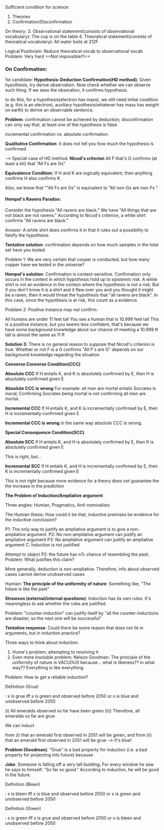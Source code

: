 Sufficient condition for science:
1. Theories
2. Confirmation/Disconfirmation

On theory:
3. Observational statement(consists of observational vocabulary): The cup is on the table
4. Theoratical statement(consists of theoratical vocabulary): All water boils at 212F

Logical Positivism: Reduce theoratical vocab to observational vocab
Problem: Very hard ==Not impossible!!!==

### On Confirmation:


1st candidate: **Hypothesis-Deduction Confirmation(HD method)**:
Given hypothesis, try derive observation. Now check whether we can observe such thing. If we sees the obseration, it confirms hypothesis.

to do this, for a hypothesis(electron has mass), we still need initial condition (e.g. this is an electron), auxiliary hypothesis(whatever has mass has weight on earth) to derive an observable sentence.

**Problem**: 
confirmation cannot be achieved by deduction; 
disconfirmation can only say that, at least one of the hypothesis is false 

incremental confirmation vs. absolute confirmation

**Qualitative Confirmation**: it does not tell you *how much* the hypothesis is confirmed.

--> Special case of HD method: 
**Nicod's criterion** All F that's G confirms (at least a bit) that "All Fs are Gs"

**Equivalence Condition**: If H and K are logically equivalent, then anything confirms H also confirms K

Also, we know that ""All Fs are Gs" is equivalent to "All non-Gs are non-Fs "

#### Hempel's Ravens Paradox: 

Consider the hypothesis "All ravens are black." We have "All things that are not black are not ravens." According to Nicod's criterion, a white shirt confirms "All ravens are black."

Answer: A white shirt does confirms it in that it rules out a possibility to falsify the hypothesis.

**Tentative solution**: confirmation depends on how much samples in the total set have you tested

Problem 1: We are very certain that cooper is conducted, but how many copper have we tested in the universe?

**Hempel's solution**: Confirmation is context-sensitive. Confirmation only occurs in the context in which hypothesis hold up to *epistemic risk.* A white shirt is not an evidence in the context where the hypothesis is not a risk; But if you don't know it is a shirt and it flew over you and you thought it might be a raven, then it would threat the hypothesis that "all ravens are black". In this case, since the hypothesis is at risk, this count as a evidence.

Problem 2: Positive instance may not confirm.

All humans are under 11 feet tall
You see a human that is 10.999 feet tall
This is a positive instance, but you seems less confident, that's because we have some background knowledge about our chance of meeting a 10.999 ft tall is almost the same as 11 ft

**Solution 3**: There is no general reason to suppose that Nicod's criterion is true. Whether or not F is a G confirms "All F's are G" depends on our background knowledge regarding the situation

**Converse Converse Condition(CCC)**

**Absolute CCC** If H entails K, and K is absolutely confirmed by E, then H is absolutely confirmed given E

**Absolute CCC is wrong** For example: all man are mortal entails Socrates is moral; Confirming Socrates being mortal is not confirming all men are mortal.

**Incremental CCC** If H entails K, and K is incrementally confirmed by E, then H is incrementally confirmed given E

**Incremental CCC is wrong** in the same way absolute CCC is wrong.

**Special Consequence Condition(SCC)**

**Absolute SCC** If H entails K, and H is absolutely confirmed by E, then K is absolutely confirmed given E

This is right, but...

**Incremental SCC** If H entails K, and H is incrementally confirmed by E, then K is incrementally confirmed given E

This is not right because more evidence for a theory does not guarantee the the increase in the prediction

**The Problem of Induction/Ampilative argument**

Three angles: Humian, Pragmatics, Anti-nominalists

The Humian thesis: How could it be that, inductive premises be evidence for the inductive conclusion?

P1: The only way to justify an ampliative argument is to give a non-ampliative argument.
P2: No non-ampliative argument can justify an ampliative argument
P3: No ampliative argument can justify an ampliative argument
C: Induction is not justified

Attempt to object P2: the future has n% chance of resembling the past; 
	Problem: What justifies this claim?

More generally, deduction is non-ampliative. Therefore, info about observed cases cannot derive unobserved cases

Humian: **The principle of the uniformity of nature**: Something like, "The future is like the past"

**Strawson (external/internal questions)**: Induction has its own rules. It's meaningless to ask whether the rules are justified.

Problem: "counter-induction" can justify itself by "all the counter-inductions are disaster, so the next one will be successful"

**Tentative response**: Could there be some reason that does not lie in arguments, but in induction practice?

Three ways to think about induction:

1. Hume's problem, attempting to resolving it
2. Even more insoluble problem: Nelson Goodman: The principle of the uniformity of nature is *VACUOUS* because... what is likeness?? in what way?? Everything is like everything.

Problem: How to get a reliable induction?

Definition (Grue)

: x is grue iff x is green and observed before 2050 or x is blue and unobserved before 2050


(i) All emeralds observed so far have been green
(ii)) Therefore, all emeralds so far are grue

We can induct 

from (i) that an emerald first observed in 2051 will be green, and 
from (ii) that an emerald first observed in 2051 will be grue --> It's blue!

**Problem (Goodman)**: "Grue" is a bad property for induction (i.e. a bad property for projecting into future) because 

**Joke**: Someone is falling off a very tall building; For every window he saw he says to himself: "So far so good." According to induction, he will be good in the future.

Definition (Bleen)

: x is bleen iff x is blue and observed before 2050 or x is green and unobserved before 2050

Definition (Green)

: x is green iff x is grue and observed before 2050 or x is bleen and unobserved before 2050
